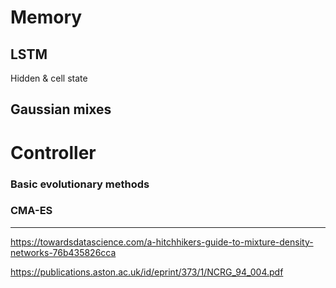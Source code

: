 # Memory

## LSTM

Hidden & cell state

## Gaussian mixes

# Controller

### Basic evolutionary methods

### CMA-ES

---
https://towardsdatascience.com/a-hitchhikers-guide-to-mixture-density-networks-76b435826cca

https://publications.aston.ac.uk/id/eprint/373/1/NCRG_94_004.pdf
